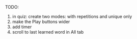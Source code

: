 TODO:
1. in quiz: create two modes: with repetitions and unique only
3. make the Play buttons wider
4. add timer
5. scroll to last learned word in All tab
